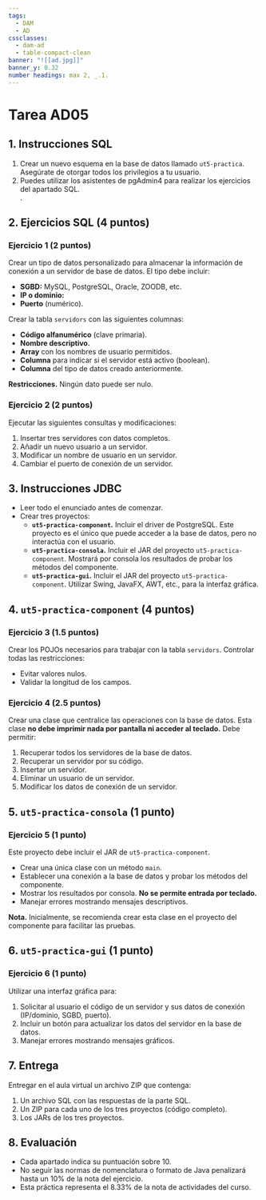 ```yaml
---
tags:
  - DAM
  - AD
cssclasses:
  - dam-ad
  - table-compact-clean
banner: "![[ad.jpg]]"
banner_y: 0.32
number headings: max 2, _.1.
---
```


# Tarea **AD05**


## 1. Instrucciones SQL

1. Crear un nuevo esquema en la base de datos llamado `ut5-practica`. Asegúrate de otorgar todos los privilegios a tu usuario.  
2. Puedes utilizar los asistentes de pgAdmin4 para realizar los ejercicios del apartado SQL.  
. 
## 2. Ejercicios SQL (4 puntos)

### Ejercicio 1 (2 puntos)

Crear un tipo de datos personalizado para almacenar la información de conexión a un servidor de base de datos. El tipo debe incluir:  

- **SGBD:** MySQL, PostgreSQL, Oracle, ZOODB, etc.  
- **IP o dominio:**  
- **Puerto** (numérico).  

Crear la tabla `servidors` con las siguientes columnas:  

- **Código alfanumérico** (clave primaria).  
- **Nombre descriptivo.**  
- **Array** con los nombres de usuario permitidos.  
- **Columna** para indicar si el servidor está activo (boolean).  
- **Columna** del tipo de datos creado anteriormente.  

**Restricciones.** Ningún dato puede ser nulo.  

### Ejercicio 2 (2 puntos)

Ejecutar las siguientes consultas y modificaciones:  

1. Insertar tres servidores con datos completos.  
2. Añadir un nuevo usuario a un servidor.  
3. Modificar un nombre de usuario en un servidor.  
4. Cambiar el puerto de conexión de un servidor.  

## 3. Instrucciones JDBC

- Leer todo el enunciado antes de comenzar.  
- Crear tres proyectos:  
  - **`ut5-practica-component`.** Incluir el driver de PostgreSQL. Este proyecto es el único que puede acceder a la base de datos, pero no interactúa con el usuario.  
  - **`ut5-practica-consola`.** Incluir el JAR del proyecto `ut5-practica-component`. Mostrará por consola los resultados de probar los métodos del componente.  
  - **`ut5-practica-gui`.** Incluir el JAR del proyecto `ut5-practica-component`. Utilizar Swing, JavaFX, AWT, etc., para la interfaz gráfica.  

## 4. `ut5-practica-component` (4 puntos)

### Ejercicio 3 (1.5 puntos)

Crear los POJOs necesarios para trabajar con la tabla `servidors`. Controlar todas las restricciones:  

- Evitar valores nulos.  
- Validar la longitud de los campos.  

### Ejercicio 4 (2.5 puntos)

Crear una clase que centralice las operaciones con la base de datos. Esta clase **no debe imprimir nada por pantalla ni acceder al teclado.** Debe permitir:  

1. Recuperar todos los servidores de la base de datos.  
2. Recuperar un servidor por su código.  
3. Insertar un servidor.  
4. Eliminar un usuario de un servidor.  
5. Modificar los datos de conexión de un servidor.  

## 5. `ut5-practica-consola` (1 punto)

### Ejercicio 5 (1 punto)

Este proyecto debe incluir el JAR de `ut5-practica-component`.  

- Crear una única clase con un método `main`.  
- Establecer una conexión a la base de datos y probar los métodos del componente.  
- Mostrar los resultados por consola. **No se permite entrada por teclado.**  
- Manejar errores mostrando mensajes descriptivos.  

**Nota.** Inicialmente, se recomienda crear esta clase en el proyecto del componente para facilitar las pruebas.  

## 6. `ut5-practica-gui` (1 punto)

### Ejercicio 6 (1 punto)

Utilizar una interfaz gráfica para:  

1. Solicitar al usuario el código de un servidor y sus datos de conexión (IP/dominio, SGBD, puerto).  
2. Incluir un botón para actualizar los datos del servidor en la base de datos.  
3. Manejar errores mostrando mensajes gráficos.  

## 7. Entrega

Entregar en el aula virtual un archivo ZIP que contenga:  

1. Un archivo SQL con las respuestas de la parte SQL.  
2. Un ZIP para cada uno de los tres proyectos (código completo).  
3. Los JARs de los tres proyectos.  

## 8. Evaluación

- Cada apartado indica su puntuación sobre 10.  
- No seguir las normas de nomenclatura o formato de Java penalizará hasta un 10% de la nota del ejercicio.  
- Esta práctica representa el 8.33% de la nota de actividades del curso.
